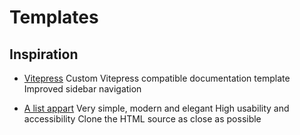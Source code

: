 # Templates

## Inspiration

- [Vitepress](https://vitepress.vuejs.org/)
  Custom Vitepress compatible documentation template
  Improved sidebar navigation

- [A list appart](https://abookapart.com/products/expressive-design-systems?)
  Very simple, modern and elegant
  High usability and accessibility
  Clone the HTML source as close as possible
